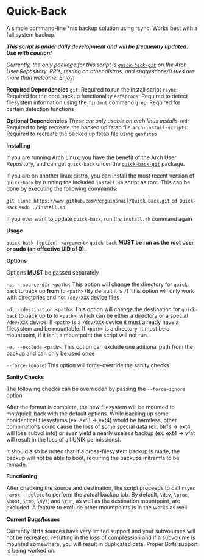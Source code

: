 # Quick-Back
A simple command-line *nix backup solution using rsync. Works best with a full system backup.

***This script is under daily development and will be frequently updated. Use with caution!***

*Currently, the only package for this script is [`quick-back-git`](https://aur.archlinux.org/packages/quick-back-git) on the Arch User Repository. PR's, testing on other distros, and suggestions/issues are more than welcome. Enjoy!*


__Required Dependencies__
`git`: Required to run the install script
`rsync`: Required for the core backup functionality
`e2fsprogs`: Required to detect filesystem information using the `findmnt` command
`grep`: Required for certain detection functions

__Optional Dependencies__
*These are only usable on arch linux installs*
`sed`: Required to help recreate the backed up fstab file
`arch-install-scripts`: Required to recreate the backed up fstab file using `genfstab`

__Installing__

If you are running Arch Linux, you have the benefit of the Arch User Repository, and can get `quick-back` under the [`quick-back-git`](https://aur.archlinux.org/packages/quick-back-git) package.

If you are on another linux distro, you can install the most recent version of `quick-back` by running the included `install.sh` script as root. This can be done by executing the following commands:

`git clone https://www.github.com/PenguinSnail/Quick-Back.git`
`cd Quick-Back`
`sudo ./install.sh`

If you ever want to update `quick-back`, run the `install.sh` command again

__Usage__

`quick-back [option] <argument>` 
`quick-back` **MUST be run as the root user or sudo (an effective UID of 0).**

__Options__

Options **MUST** be passed separately

`-s, --source-dir <path>`: This option will change the directory for `quick-back` to back up **from** to `<path>` (By default it is `/`) This option will only work with directories and not `/dev/XXX` device files

`-d, --destination <path>`: This  option will change the destination for `quick-back` to back up **to** to `<path>`, which can be either a directory or a special `/dev/XXX` device. If `<path>` is a `/dev/XXX` device it must already have a filesystem and be mountable. If `<path>` is a directory, it must be a mountpoint, if it isn't a mountpoint the script will not run.

`-e, --exclude <path>`: This option can exclude one aditional path from the backup and can only be used once

`--force-ignore`: This option will force-override the sanity checks

__Sanity Checks__

The following checks can be overridden by passing the `--force-ignore` option



After the format is complete, the new filesystem will be mounted to mnt/quick-back with the default options. While backing up some nonidentical filesystems (ex. ext3 -> ext4) would be harmless, other combinations could cause the loss of some special data (ex. btrfs -> ext4 will lose subvol info) or even yield a nearly useless backup (ex. ext4 -> vfat will result in the loss of all UNIX permissions). 

It should also be noted that if a cross-filesystem backup is made, the backup will not be able to boot, requiring the backups initramfs to be remade.

__Functioning__

After checking the source and destination, the script proceeds to call `rsync -avpx --delete` to perform the actual backup job. By default, `\dev`, `\proc`, `\boot`, `\tmp`, `\sys`, and `\run`, as well as the destination mountpoint, are excluded. A feature to exclude other mountpoints is in the works as well.

__Current Bugs/Issues__

Currently Btrfs sources have very limited support and your subvolumes will not be recreated, resulting in the loss of compression and if a subvolume is mounted somewhere, you will result in duplicated data. Proper Btrfs support is being worked on.
